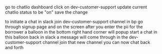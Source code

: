 go to chatlio dashboard
click on dev-customer-support
update current chatlio status to be "on"
save the change

to initiate a chat
in slack join dev-customer-support channel
in bp go through signup page and on the screen after you enter the pii for the borrower a balloon in the bottom right hand corner will popup 
start a chat in this balloon
back in slack a message will come through in the dev-customer-support channel
join that new channel
you can now chat back and forth